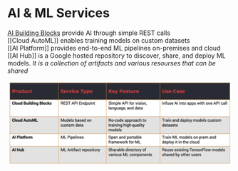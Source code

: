 # AI & ML Services
[AI Building Blocks](<./AI Building Blocks.md>) provide AI through simple REST calls  
[[Cloud AutoML]] enables training models on custom datasets  
[[AI Platform]] provides end-to-end ML pipelines on-premises and cloud  
[[AI Hub]] is a Google hosted repository to discover, share, and deploy ML models. *It is a collection of artifacts and various resourses that can be shared*

!["MLAI_usecases.png"](../Images/MLAI_usecases.png)